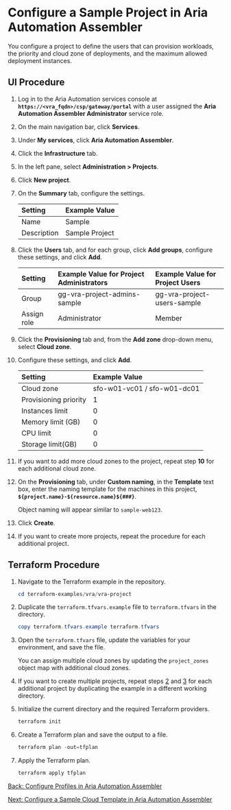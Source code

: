 # Configure a Sample Project in Aria Automation Assembler

You configure a project to define the users that can provision workloads, the priority and cloud zone of deployments, and the maximum allowed deployment instances.

## UI Procedure

1. Log in to the Aria Automation services console at **`https://<vra_fqdn>/csp/gateway/portal`** with a user assigned the **Aria Automation Assembler Administrator** service role.

2. On the main navigation bar, click **Services**.

3. Under **My services**, click **Aria Automation Assembler**.

4. Click the **Infrastructure** tab.

5. In the left pane, select **Administration > Projects**.

6. Click **New project**.

7. On the **Summary** tab, configure the settings.

    | Setting       | Example Value     |
    | :-            | :-                |
    | Name          | Sample            |
    | Description   | Sample Project    |

8. Click the **Users** tab, and for each group, click **Add groups**, configure these settings, and click **Add**.

    | Setting       | Example Value for Project Administrators  | Example Value for Project Users   |
    | :-            | :-                                        | :-                                |
    | Group         | gg-vra-project-admins-sample              | gg-vra-project-users-sample       |
    | Assign role   | Administrator                             | Member                            |

9. Click the **Provisioning** tab and, from the **Add zone** drop-down menu, select **Cloud zone**.

10. Configure these settings, and click **Add**.

    | Setting               | Example Value                 |
    | :-                    | :-                            |
    | Cloud zone            | sfo-w01-vc01 / sfo-w01-dc01   |
    | Provisioning priority | 1                             |
    | Instances limit       | 0                             |
    | Memory limit (GB)     | 0                             |
    | CPU limit             | 0                             |
    | Storage limit(GB)     | 0                             |

11. If you want to add more cloud zones to the project, repeat step **10** for each additional cloud zone.

12. On the **Provisioning** tab, under **Custom naming**, in the **Template** text box, enter the naming template for the machines in this project, **`${project.name}-${resource.name}${###}`**.

    Object naming will appear similar to `sample-web123`.

13. Click **Create**.

14. If you want to create more projects, repeat the procedure for each additional project.

## Terraform Procedure

1. Navigate to the Terraform example in the repository.

    ```powershell
    cd terraform-examples/vra/vra-project
    ```

2. Duplicate the `terraform.tfvars.example` file to `terraform.tfvars` in the directory.

    ```powershell
    copy terraform.tfvars.example terraform.tfvars
    ```

3. Open the `terraform.tfvars` file, update the variables for your environment, and save the file.

    You can assign multiple cloud zones by updating the `project_zones` object map with additional cloud zones.

4. If you want to create multiple projects, repeat steps [2]() and [3]() for each additional project by duplicating the example in a different working directory.

5. Initialize the current directory and the required Terraform providers.

    ```powershell
    terraform init
    ```

6. Create a Terraform plan and save the output to a file.

    ```powershell
    terraform plan -out=tfplan
    ```

7. Apply the Terraform plan.

    ```powershell
    terraform apply tfplan
    ```

[Back: Configure Profiles in Aria Automation Assembler](4-configure-profiles.md)

[Next: Configure a Sample Cloud Template in Aria Automation Assembler](6-configure-cloud-template.md)
